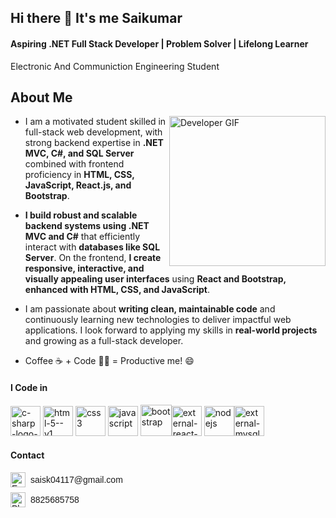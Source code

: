 ## Hi there 👋 It's me Saikumar
#### Aspiring .NET Full Stack Developer | Problem Solver | Lifelong Learner
Electronic And Communiction Engineering Student
## About Me
<img src="https://media2.giphy.com/media/v1.Y2lkPTc5MGI3NjExazQyOWxyb2JvdndjNjRvbGVwMjJwZmhzeWMzbWttajU0ZXB2MHJlZiZlcD12MV9pbnRlcm5hbF9naWZfYnlfaWQmY3Q9Zw/R03zWv5p1oNSQd91EP/giphy.gif" alt="Developer GIF" width="250" height="240" align="right" />

- I am a motivated student skilled in full-stack web development, with strong backend expertise in  **.NET MVC, C#, and SQL Server**  combined with frontend proficiency in **HTML, CSS, JavaScript, React.js, and
Bootstrap**.

- **I build robust and scalable backend systems using .NET MVC and C#** that efficiently interact with **databases like SQL Server**. On the frontend, **I create responsive, interactive, and visually appealing user interfaces** using **React and Bootstrap, enhanced with HTML, CSS, and JavaScript**.

- I am passionate about **writing clean, maintainable code** and continuously learning new technologies to deliver impactful web applications. I look forward to applying my skills in **real-world projects** and growing as a full-stack developer.

- Coffee ☕ + Code 👨‍💻 = Productive me! 😄

#### I Code in
<img width="48" height="48" src="https://img.icons8.com/color/48/c-sharp-logo-2.png" alt="c-sharp-logo-2"/> <img width="48" height="48" src="https://img.icons8.com/color/48/html-5--v1.png" alt="html-5--v1"/> <img width="48" height="48" src="https://img.icons8.com/color/48/css3.png" alt="css3"/> <img width="48" height="48" src="https://img.icons8.com/fluency/48/javascript.png" alt="javascript"/> 
<img width="50" height="50" src="https://img.icons8.com/color-glass/50/bootstrap.png" alt="bootstrap"/><img width="48" height="48" src="https://img.icons8.com/external-tal-revivo-color-tal-revivo/48/external-react-a-javascript-library-for-building-user-interfaces-logo-color-tal-revivo.png" alt="external-react-a-javascript-library-for-building-user-interfaces-logo-color-tal-revivo"/> <img width="48" height="48"  src="https://img.icons8.com/color/48/nodejs.png" alt="nodejs"/><img width="48" height="48" padding-left="5px" src="https://img.icons8.com/external-tal-revivo-shadow-tal-revivo/48/external-mysql-an-open-source-relational-database-management-system-logo-shadow-tal-revivo.png" alt="external-mysql-an-open-source-relational-database-management-system-logo-shadow-tal-revivo"/>
#### Contact
<!-- Contact section with email and phone -->
<div style="display: flex; flex-direction: column; gap: 8px; font-family: Arial, sans-serif;">

  <a href="mailto:saisk04117@gmail.com" style="text-decoration: none; display: inline-flex; align-items: center; gap: 8px; color: inherit;">
    <img src="https://cdn-icons-png.flaticon.com/512/561/561127.png" alt="Email Icon" width="24" height="24" style="vertical-align: middle;">
    <span>saisk04117@gmail.com</span>
  </a>

  <div style="display: inline-flex; align-items: center; gap: 8px;">
    <img src="https://cdn-icons-png.flaticon.com/512/15/15944.png" alt="Phone Icon" width="24" height="24" style="vertical-align: middle;">
    <span>8825685758</span>
  </div>

</div>
